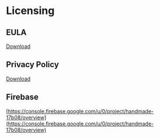 # Licensing

## EULA

[Download](https://drive.google.com/open?id=1VvIKGsqsrBf-_AI3UnBiQD2XsTAlNmK9GAqWNYI9KE0)

## Privacy Policy

[Download](https://drive.google.com/open?id=1HBqQnM_ghy3hKO9IyEfSqHyXr0ztGokbp4f9rL25XSQ)

## Firebase

[https://console.firebase.google.com/u/0/project/handmade-17b08/overview](https://console.firebase.google.com/u/0/project/handmade-17b08/overview)

